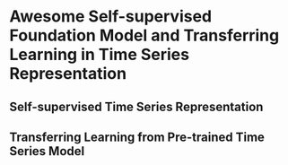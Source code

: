 # Awesome Self-supervised Foundation Model and Transferring Learning in Time Series Representation

## Self-supervised Time Series Representation


## Transferring Learning from Pre-trained Time Series Model
